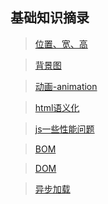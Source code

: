 
## 基础知识摘录

>[位置、宽、高](./笔记/位置宽高.md)

>[背景图](./笔记/背景图.md)

>[动画-animation](./笔记/动画-animation.md)

>[html语义化](./笔记/html语义化.md)

>[js一些性能问题](./笔记/js一些性能问题.md)

>[BOM](./笔记/BOM.md)

>[DOM](./笔记/DOM.md)

>[异步加载](./笔记/异步加载.md)